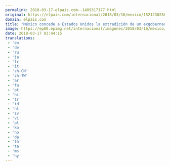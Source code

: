 ```yaml
---
permalink: 2018-03-17-elpais.com--1489317177.html
original: https://elpais.com/internacional/2018/03/16/mexico/1521230286_977028.html#?ref=rss&format=simple&link=link
domain: elpais.com
title: "México concede a Estados Unidos la extradición de un exgobernador de Tamaulipas"
image: https://ep00.epimg.net/internacional/imagenes/2018/03/16/mexico/1521230286_977028_1521231172_rrss_normal.jpg
date: 2018-03-17 03:44:15
translations: 
 - 'en'
 - 'de'
 - 'ru'
 - 'ja'
 - 'fr'
 - 'it'
 - 'zh-CN'
 - 'zh-TW'
 - 'ar'
 - 'fa'
 - 'pt'
 - 'hi'
 - 'tr'
 - 'id'
 - 'nl'
 - 'sv'
 - 'vi'
 - 'pl'
 - 'ko'
 - 'no'
 - 'da'
 - 'th'
 - 'ta'
 - 'ms'
 - 'hy'
---
```


